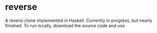 # reverse
A reversi clone implemented in Haskell. Currently in progress, but nearly finished. To run locally, download the source code and use 
